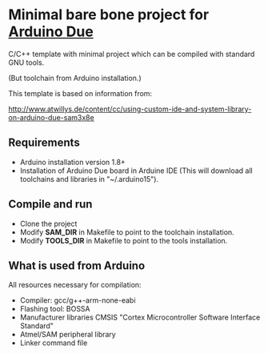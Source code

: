 # Minimal bare bone project for [Arduino Due](https://www.arduino.cc/en/Main/arduinoBoardDue)

C/C++ template with minimal project which can be compiled with standard GNU tools.
 
(But toolchain from Arduino installation.)

This template is based on information from:

http://www.atwillys.de/content/cc/using-custom-ide-and-system-library-on-arduino-due-sam3x8e


## Requirements

  * Arduino installation version 1.8+
  * Installation of Arduino Due board in Arduine IDE (This will download all toolchains and libraries in "~/.arduino15"). 
     

##  Compile and run
    
  * Clone the project
  * Modify **SAM_DIR** in Makefile to point to the toolchain installation.
  * Modify **TOOLS_DIR**  in Makefile to point to the tools installation.
    
  
## What is used from Arduino
  
All resources necessary for compilation:
  
  * Compiler: gcc/g++-arm-none-eabi
  * Flashing tool: BOSSA
  * Manufacturer libraries CMSIS "Cortex Microcontroller Software Interface Standard"
  * Atmel/SAM peripheral library
  * Linker command file